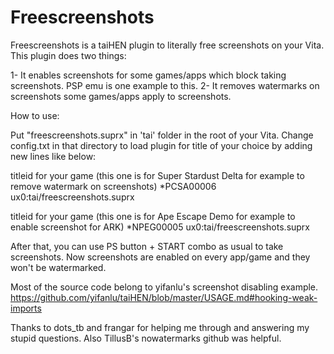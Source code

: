 # Freescreenshots
Freescreenshots is a taiHEN plugin to literally free screenshots on your Vita. This plugin does two things:

1- It enables screenshots for some games/apps which block taking screenshots. PSP emu is one example to this.
2- It removes watermarks on screenshots some games/apps apply to screenshots.

How to use:

Put "freescreenshots.suprx" in 'tai' folder in the root of your Vita.
Change config.txt in that directory to load plugin for title of your choice by adding new lines like below:

titleid for your game (this one is for Super Stardust Delta for example to remove watermark on screenshots)
*PCSA00006
ux0:tai/freescreenshots.suprx

titleid for your game (this one is for Ape Escape Demo for example to enable screenshot for ARK)
*NPEG00005
ux0:tai/freescreenshots.suprx

After that, you can use PS button + START combo as usual to take screenshots. Now screenshots are enabled on every app/game and they won't be watermarked.

Most of the source code belong to yifanlu's screenshot disabling example. https://github.com/yifanlu/taiHEN/blob/master/USAGE.md#hooking-weak-imports

Thanks to dots_tb and frangar for helping me through and answering my stupid questions. Also TillusB's nowatermarks github was helpful.
